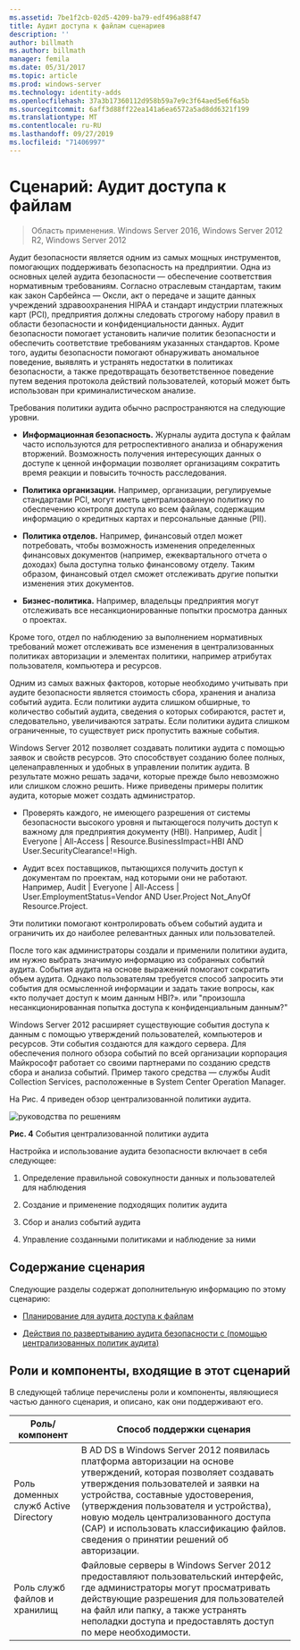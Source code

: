 ```yaml
---
ms.assetid: 7be1f2cb-02d5-4209-ba79-edf496a88f47
title: Аудит доступа к файлам сценариев
description: ''
author: billmath
ms.author: billmath
manager: femila
ms.date: 05/31/2017
ms.topic: article
ms.prod: windows-server
ms.technology: identity-adds
ms.openlocfilehash: 37a3b17360112d958b59a7e9c3f64aed5e6f6a5b
ms.sourcegitcommit: 6aff3d88ff22ea141a6ea6572a5ad8dd6321f199
ms.translationtype: MT
ms.contentlocale: ru-RU
ms.lasthandoff: 09/27/2019
ms.locfileid: "71406997"
---
```

# <a name="scenario-file-access-auditing"></a>Сценарий: Аудит доступа к файлам

>Область применения. Windows Server 2016, Windows Server 2012 R2, Windows Server 2012

Аудит безопасности является одним из самых мощных инструментов, помогающих поддерживать безопасность на предприятии. Одна из основных целей аудита безопасности — обеспечение соответствия нормативным требованиям. Согласно отраслевым стандартам, таким как закон Сарбейнса — Оксли, акт о передаче и защите данных учреждений здравоохранения HIPAA и стандарт индустрии платежных карт (PCI), предприятия должны следовать строгому набору правил в области безопасности и конфиденциальности данных. Аудит безопасности помогает установить наличие политик безопасности и обеспечить соответствие требованиям указанных стандартов. Кроме того, аудиты безопасности помогают обнаруживать аномальное поведение, выявлять и устранять недостатки в политиках безопасности, а также предотвращать безответственное поведение путем ведения протокола действий пользователей, который может быть использован при криминалистическом анализе.  
  
Требования политики аудита обычно распространяются на следующие уровни.  
  
-   **Информационная безопасность.** Журналы аудита доступа к файлам часто используются для ретроспективного анализа и обнаружения вторжений. Возможность получения интересующих данных о доступе к ценной информации позволяет организациям сократить время реакции и повысить точность расследования.  
  
-   **Политика организации.** Например, организации, регулируемые стандартами PCI, могут иметь централизованную политику по обеспечению контроля доступа ко всем файлам, содержащим информацию о кредитных картах и персональные данные (PII).  
  
-   **Политика отделов.** Например, финансовый отдел может потребовать, чтобы возможность изменения определенных финансовых документов (например, ежеквартального отчета о доходах) была доступна только финансовому отделу. Таким образом, финансовый отдел сможет отслеживать другие попытки изменения этих документов.  
  
-   **Бизнес-политика.** Например, владельцы предприятия могут отслеживать все несанкционированные попытки просмотра данных о проектах.  
  
Кроме того, отдел по наблюдению за выполнением нормативных требований может отслеживать все изменения в централизованных политиках авторизации и элементах политики, например атрибутах пользователя, компьютера и ресурсов.  
  
Одним из самых важных факторов, которые необходимо учитывать при аудите безопасности является стоимость сбора, хранения и анализа событий аудита. Если политики аудита слишком обширные, то количество событий аудита, сведения о которых собираются, растет и, следовательно, увеличиваются затраты. Если политики аудита слишком ограниченные, то существует риск пропустить важные события.  
  
Windows Server 2012 позволяет создавать политики аудита с помощью заявок и свойств ресурсов. Это способствует созданию более полных, целенаправленных и удобных в управлении политик аудита. В результате можно решать задачи, которые прежде было невозможно или слишком сложно решить. Ниже приведены примеры политик аудита, которые может создать администратор.  
  
-   Проверять каждого, не имеющего разрешения от системы безопасности высокого уровня и пытающегося получить доступ к важному для предприятия документу (HBI). Например, Audit | Everyone | All-Access | Resource.BusinessImpact=HBI AND User.SecurityClearance!=High.  
  
-   Аудит всех поставщиков, пытающихся получить доступ к документам по проектам, над которыми они не работают. Например, Audit | Everyone | All-Access | User.EmploymentStatus=Vendor AND User.Project Not_AnyOf Resource.Project.  
  
Эти политики помогают контролировать объем событий аудита и ограничить их до наиболее релевантных данных или пользователей.  
  
После того как администраторы создали и применили политики аудита, им нужно выбрать значимую информацию из собранных событий аудита. События аудита на основе выражений помогают сократить объем аудита. Однако пользователям требуется способ запросить эти события для осмысленной информации и задать такие вопросы, как «кто получает доступ к моим данным HBI?». или "произошла несанкционированная попытка доступа к конфиденциальным данным?"  
  
 Windows Server 2012 расширяет существующие события доступа к данным с помощью утверждений пользователей, компьютеров и ресурсов. Эти события создаются для каждого сервера. Для обеспечения полного обзора событий по всей организации корпорация Майкрософт работает со своими партнерами по созданию средств сбора и анализа событий. Пример такого средства — службы Audit Collection Services, расположенные в System Center Operation Manager.  
  
На Рис. 4 приведен обзор централизованной политики аудита.  
  
![руководства по решениям](media/Scenario--File-Access-Auditing/DynamicAccessControl_RevGuide_4.JPG)  
  
**Рис. 4** События централизованной политики аудита  
  
Настройка и использование аудита безопасности включает в себя следующее:  
  
1.  Определение правильной совокупности данных и пользователей для наблюдения  
  
2.  Создание и применение подходящих политик аудита  
  
3.  Сбор и анализ событий аудита  
  
4.  Управление созданными политиками и наблюдение за ними  
  
## <a name="in-this-scenario"></a>Содержание сценария  
Следующие разделы содержат дополнительную информацию по этому сценарию:  
  
-   [Планирование для аудита доступа к файлам](Plan-for-File-Access-Auditing.md)  
  
-   [Действия по развертыванию аудита безопасности с &#40;помощью централизованных политик аудита&#41;](Deploy-Security-Auditing-with-Central-Audit-Policies--Demonstration-Steps-.md)  
  
## <a name="BKMK_NEW"></a>Роли и компоненты, входящие в этот сценарий  
В следующей таблице перечислены роли и компоненты, являющиеся частью данного сценария, и описано, как они поддерживают его.  
  
|Роль/компонент|Способ поддержки сценария|  
|-----------------|---------------------------------|  
|Роль доменных служб Active Directory|В AD DS в Windows Server 2012 появилась платформа авторизации на основе утверждений, которая позволяет создавать утверждения пользователей и заявки на устройства, составные удостоверения, (утверждения пользователя и устройства), новую модель централизованного доступа (CAP) и использовать классификацию файлов. сведения о принятии решений об авторизации.|  
|Роль служб файлов и хранилищ|Файловые серверы в Windows Server 2012 предоставляют пользовательский интерфейс, где администраторы могут просматривать действующие разрешения для пользователей на файл или папку, а также устранять неполадки доступа и предоставлять доступ по мере необходимости.|  
  


